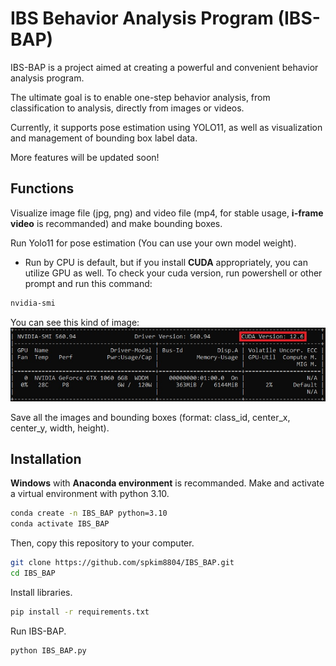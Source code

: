 # IBS Behavior Analysis Program (IBS-BAP)
IBS-BAP is a project aimed at creating a powerful and convenient behavior analysis program.

The ultimate goal is to enable one-step behavior analysis, from classification to analysis, directly from images or videos.

Currently, it supports pose estimation using YOLO11, as well as visualization and management of bounding box label data.

More features will be updated soon!

## Functions
Visualize image file (jpg, png) and video file (mp4, for stable usage, **i-frame video** is recommanded) and make bounding boxes.

Run Yolo11 for pose estimation (You can use your own model weight).
* Run by CPU is default, but if you install **CUDA** appropriately, you can utilize GPU as well.
To check your cuda version, run powershell or other prompt and run this command:
```bash
nvidia-smi
```
You can see this kind of image:
![nvidia-smi](config/images/nvidiasmi.jpg)


Save all the images and bounding boxes (format: class_id, center_x, center_y, width, height).

## Installation
**Windows** with **Anaconda environment** is recommanded.
Make and activate a virtual environment with python 3.10.
```bash
conda create -n IBS_BAP python=3.10
conda activate IBS_BAP
```
Then, copy this repository to your computer.
```bash
git clone https://github.com/spkim8804/IBS_BAP.git
cd IBS_BAP
```
Install libraries.
```bash
pip install -r requirements.txt
```

Run IBS-BAP.
```bash
python IBS_BAP.py
```

